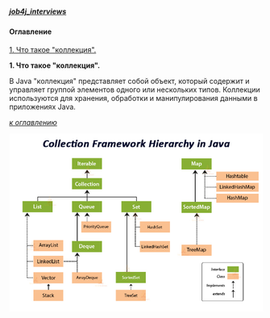 ##### [job4j_interviews](https://github.com/shaporen/job4j_interviews/blob/main/README.md)
#### Оглавление
[1. Что такое "коллекция".](1.-Что-такое-коллекция)


**1. Что такое "коллекция".**
   
В Java "коллекция" представляет собой объект, который содержит и управляет группой элементов одного или нескольких типов. Коллекции используются для хранения, обработки и манипулирования данными в приложениях Java.

[_к оглавлению_](#Оглавление)

![img](https://github.com/shaporen/job4j_interviews/blob/main/resources/collections_hierarchy.jpg)
